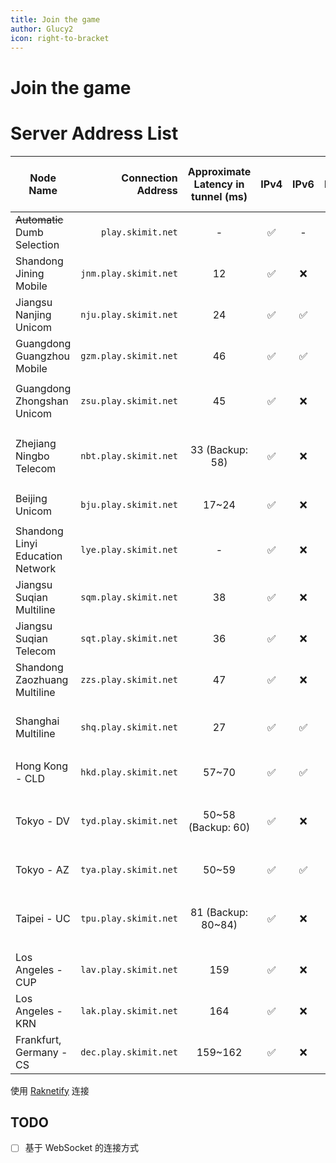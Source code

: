 ```yaml
---
title: Join the game
author: Glucy2
icon: right-to-bracket
---
```

# Join the game

# Server Address List

| Node Name                        |    Connection Address | Approximate Latency in tunnel (ms) | IPv4 | IPv6 | Raknetify |           Bedrock Edition (Address, Port)          | Remarks                                                        |
|----------------------------------|----------------------:|:----------------------------------:|:----:|:----:|:---------:|:--------------------------------------------------:|----------------------------------------------------------------|
| ~~Automatic~~ Dumb Selection     |     `play.skimit.net` |                  -                 |  ✅  |   -  |     ✅    |                         ❌                         |                                                                |
| Shandong Jining Mobile           | `jnm.play.skimit.net` |                 12                 |  ✅  |  ❌  |     ✅    |          `cn-sd-jn-0.skimit.net`, `19132`          |                                                                |
| Jiangsu Nanjing Unicom           | `nju.play.skimit.net` |                 24                 |  ✅  |  ✅  |     ✅    |          `cn-js-nj-0.skimit.net`, `19132`          |                                                                |
| Guangdong Guangzhou Mobile       | `gzm.play.skimit.net` |                 46                 |  ✅  |  ✅  |     ✅    |          `cn-gd-gz-0.skimit.net`, `29132`          | IPv4 blocks connections outside of mainland China              |
| Guangdong Zhongshan Unicom       | `zsu.play.skimit.net` |                 45                 |  ✅  |  ❌  |     ✅    |     `cn-gd-zs-0.skimit.net`, `61418` or `62173`    |                                                                |
| Zhejiang Ningbo Telecom          | `nbt.play.skimit.net` |           33 (Backup: 58)          |  ✅  |  ❌  |     ✅    | `cn-zj-nb-0.skimit.net`, `19133` (Backup: `19132`) |                                                                |
| Beijing Unicom                   | `bju.play.skimit.net` |                17~24               |  ✅  |  ❌  |     ✅    |            `cn-bj-0.skimit.net`, `59132`           |                                                                |
| Shandong Linyi Education Network | `lye.play.skimit.net` |                  -                 |  ✅  |  ❌  |     ✅    |          `cn-sd-ly-0.skimit.net`, `19132`          |                                                                |
| Jiangsu Suqian Multiline         | `sqm.play.skimit.net` |                 38                 |  ✅  |  ❌  |     ✅    |          `cn-js-sq-0.skimit.net`, `29132`          | Blocks connections outside of mainland China                   |
| Jiangsu Suqian Telecom           | `sqt.play.skimit.net` |                 36                 |  ✅  |  ❌  |     ✅    |          `cn-js-sq-1.skimit.net`, `19132`          |                                                                |
| Shandong Zaozhuang Multiline     | `zzs.play.skimit.net` |                 47                 |  ✅  |  ❌  |     ✅    |                         ❌                         |                                                                |
| Shanghai Multiline               | `shq.play.skimit.net` |                 27                 |  ✅  |  ✅  |     ✅    |            `cn-sh-0.skimit.net`, `19132`           | Very limited capacity; Offline since 2024-05-29T19:58:09+08:00 |
| Hong Kong - CLD                  | `hkd.play.skimit.net` |                57~70               |  ✅  |  ✅  |     ✅    |            `cn-hk-0.skimit.net`, `19132`           | May go offline on 2025-05-02                                   |
| Tokyo - DV                       | `tyd.play.skimit.net` |         50~58 (Backup: 60)         |  ✅  |  ❌  |     ✅    |   `jp-13-0.skimit.net`, `19135` (Backup: `19134`)  | May go offline on 2026-06-11                                   |
| Tokyo - AZ                       | `tya.play.skimit.net` |                50~59               |  ✅  |  ✅  |     ✅    |            `jp-13-1.skimit.net`, `19132`           |                                                                |
| Taipei - UC                      | `tpu.play.skimit.net` |         81 (Backup: 80~84)         |  ✅  |  ❌  |     ✅    |   `tw-tp-0.skimit.net`, `19134` (Backup: `19133`)  | 2024-07-01T00:13:56+08:00下线                                  |
| Los Angeles - CUP                | `lav.play.skimit.net` |                 159                |  ✅  |  ❌  |     ✅    |            `us-ca-1.skimit.net`, `19132`           |                                                                |
| Los Angeles - KRN                | `lak.play.skimit.net` |                 164                |  ✅  |  ❌  |     ✅    |            `us-ca-0.skimit.net`, `19132`           |                                                                |
| Frankfurt, Germany - CS          | `dec.play.skimit.net` |               159~162              |  ✅  |  ❌  |     ✅    |            `de-he-0.skimit.net`, `19132`           |                                                                |

使用 [Raknetify](https://modrinth.com/plugin/raknetify) 连接

## TODO

- [ ] 基于 WebSocket 的连接方式
